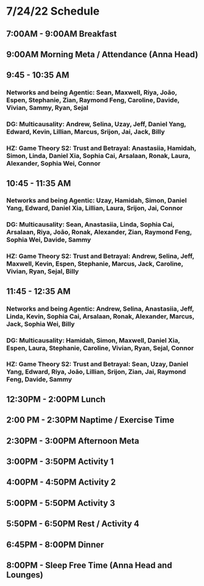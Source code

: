 # 7/24/22 Schedule

## 7:00AM - 9:00AM Breakfast
## 9:00AM Morning Meta / Attendance (Anna Head)
## 9:45 - 10:35 AM
### Networks and being Agentic: Sean, Maxwell, Riya, João, Espen, Stephanie, Zian, Raymond Feng, Caroline, Davide, Vivian, Sammy, Ryan, Sejal
### DG: Multicausality: Andrew, Selina, Uzay, Jeff, Daniel Yang, Edward, Kevin, Lillian, Marcus, Srijon, Jai, Jack, Billy
### HZ: Game Theory S2: Trust and Betrayal: Anastasiia, Hamidah, Simon, Linda, Daniel Xia, Sophia Cai, Arsalaan, Ronak, Laura, Alexander, Sophia Wei, Connor
## 10:45 - 11:35 AM
### Networks and being Agentic: Uzay, Hamidah, Simon, Daniel Yang, Edward, Daniel Xia, Lillian, Laura, Srijon, Jai, Connor
### DG: Multicausality: Sean, Anastasiia, Linda, Sophia Cai, Arsalaan, Riya, João, Ronak, Alexander, Zian, Raymond Feng, Sophia Wei, Davide, Sammy
### HZ: Game Theory S2: Trust and Betrayal: Andrew, Selina, Jeff, Maxwell, Kevin, Espen, Stephanie, Marcus, Jack, Caroline, Vivian, Ryan, Sejal, Billy
## 11:45 - 12:35 AM
### Networks and being Agentic: Andrew, Selina, Anastasiia, Jeff, Linda, Kevin, Sophia Cai, Arsalaan, Ronak, Alexander, Marcus, Jack, Sophia Wei, Billy
### DG: Multicausality: Hamidah, Simon, Maxwell, Daniel Xia, Espen, Laura, Stephanie, Caroline, Vivian, Ryan, Sejal, Connor
### HZ: Game Theory S2: Trust and Betrayal: Sean, Uzay, Daniel Yang, Edward, Riya, João, Lillian, Srijon, Zian, Jai, Raymond Feng, Davide, Sammy

## 12:30PM - 2:00PM Lunch
## 2:00 PM - 2:30PM Naptime / Exercise Time
## 2:30PM - 3:00PM Afternoon Meta 
## 3:00PM - 3:50PM Activity 1
## 4:00PM - 4:50PM Activity 2
## 5:00PM - 5:50PM Activity 3
## 5:50PM - 6:50PM Rest / Activity 4
## 6:45PM - 8:00PM Dinner
## 8:00PM - Sleep Free Time (Anna Head and Lounges)


